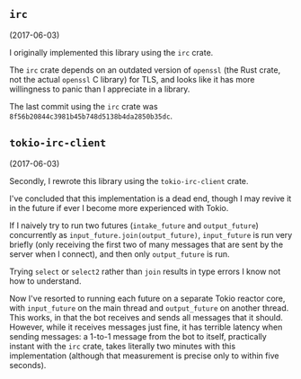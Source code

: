 
## `irc`

(2017-06-03)

I originally implemented this library using the `irc` crate.

The `irc` crate depends on an outdated version of `openssl` (the Rust crate,
not the actual `openssl` C library) for TLS, and looks like it has more
willingness to panic than I appreciate in a library.

The last commit using the `irc` crate was
`8f56b20844c3981b45b748d5138b4da2850b35dc`.


## `tokio-irc-client`

(2017-06-03)

Secondly, I rewrote this library using the `tokio-irc-client` crate.

I've concluded that this implementation is a dead end, though I may revive it
in the future if ever I become more experienced with Tokio.

If I naively try to run two futures (`intake_future` and `output_future`)
concurrently as `input_future.join(output_future)`, `input_future` is run very
briefly (only receiving the first two of many messages that are sent by the
server when I connect), and then only `output_future` is run.

Trying `select` or `select2` rather than `join` results in type errors I know
not how to understand.

Now I've resorted to running each future on a separate Tokio reactor core,
with `input_future` on the main thread and `output_future` on another thread.
This works, in that the bot receives and sends all messages that it should.
However, while it receives messages just fine, it has terrible latency when
sending messages: a 1-to-1 message from the bot to itself, practically instant
with the `irc` crate, takes literally two minutes with this implementation
(although that measurement is precise only to within five seconds).
